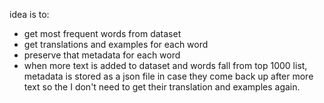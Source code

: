 


idea is to:
- get most frequent words from dataset
- get translations and examples for each word
- preserve that metadata for each word
- when more text is added to dataset and words fall from top 1000 list, metadata is stored as a json file in case they come back up after more text so the I don't need to get their translation and examples again.